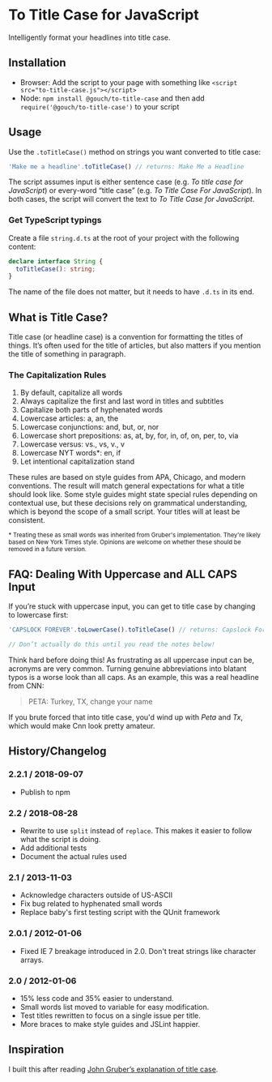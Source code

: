 # To Title Case for JavaScript

Intelligently format your headlines into title case.

## Installation

- Browser: Add the script to your page with something like `<script src="to-title-case.js"></script>`
- Node: `npm install @gouch/to-title-case` and then add `require('@gouch/to-title-case')` to your script

## Usage

Use the `.toTitleCase()` method on strings you want converted to title case:

```js
'Make me a headline'.toTitleCase() // returns: Make Me a Headline
```

The script assumes input is either sentence case (e.g. _To title case for JavaScript_) or every-word “title case” (e.g. _To Title Case For JavaScript_). In both cases, the script will convert the text to _To Title Case for JavaScript_.

### Get TypeScript typings

Create a file `string.d.ts` at the root of your project with the following content:

```ts 
declare interface String {
  toTitleCase(): string;
}
```

The name of the file does not matter, but it needs to have `.d.ts` in its end.

## What is Title Case?

Title case (or headline case) is a convention for formatting the titles of things. It’s often used for the title of articles, but also matters if you mention the title of something in paragraph.

### The Capitalization Rules

1. By default, capitalize all words
2. Always capitalize the first and last word in titles and subtitles
3. Capitalize both parts of hyphenated words
4. Lowercase articles: a, an, the
5. Lowercase conjunctions: and, but, or, nor
6. Lowercase short prepositions: as, at, by, for, in, of, on, per, to, via
7. Lowercase versus: vs., vs, v., v
8. Lowercase NYT words\*: en, if
9. Let intentional capitalization stand

These rules are based on style guides from APA, Chicago, and modern conventions. The result will match general expectations for what a title should look like. Some style guides might state special rules depending on contextual use, but these decisions rely on grammatical understanding, which is beyond the scope of a small script. Your titles will at least be consistent.

<p><small>
* Treating these as small words was inherited from Gruber's implementation. They're likely based on New York Times style. Opinions are welcome on whether these should be removed in a future version.
</small></p>

## FAQ: Dealing With Uppercase and ALL CAPS Input

If you’re stuck with uppercase input, you can get to title case by changing to lowercase first:

```js
'CAPSLOCK FOREVER'.toLowerCase().toTitleCase() // returns: Capslock Forever

// Don’t actually do this until you read the notes below!
```

Think hard before doing this! As frustrating as all uppercase input can be, acronyms are very common. Turning genuine abbreviations into blatant typos is a worse look than all caps. As an example, this was a real headline from CNN:

> PETA: Turkey, TX, change your name

If you brute forced that into title case, you'd wind up with _Peta_ and _Tx_, which would make Cnn look pretty amateur.

## History/Changelog

### 2.2.1 / 2018-09-07

- Publish to npm

### 2.2 / 2018-08-28

- Rewrite to use `split` instead of `replace`. This makes it easier to follow what the script is doing.
- Add additional tests
- Document the actual rules used

### 2.1 / 2013-11-03

- Acknowledge characters outside of US-ASCII
- Fix bug related to hyphenated small words
- Replace baby's first testing script with the QUnit framework

### 2.0.1 / 2012-01-06

- Fixed IE 7 breakage introduced in 2.0. Don't treat strings like character arrays.

### 2.0 / 2012-01-06

- 15% less code and 35% easier to understand.
- Small words list moved to variable for easy modification.
- Test titles rewritten to focus on a single issue per title.
- More braces to make style guides and JSLint happier.

## Inspiration

I built this after reading [John Gruber’s explanation of title case](https://daringfireball.net/2008/05/title_case).
